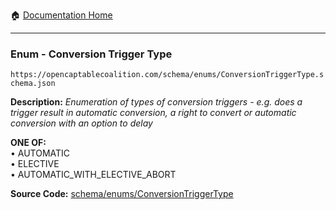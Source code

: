 :house: [Documentation Home](/README.md)

---

### Enum - Conversion Trigger Type

`https://opencaptablecoalition.com/schema/enums/ConversionTriggerType.schema.json`

**Description:** _Enumeration of types of conversion triggers - e.g. does a trigger result in automatic conversion, a right to convert or automatic conversion with an option to delay_

**ONE OF:**</br>&bull; AUTOMATIC </br>&bull; ELECTIVE </br>&bull; AUTOMATIC_WITH_ELECTIVE_ABORT

**Source Code:** [schema/enums/ConversionTriggerType](/schema/enums/ConversionTriggerType.schema.json)
